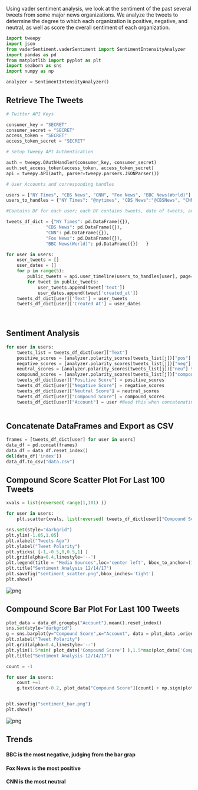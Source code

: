 Using vader sentiment analysis, we look at the sentiment of the past several tweets from some major news organizations. We analyze the tweets to determine the degree to which each organization is positive, negative, and neutral, as well as score the overall sentiment of each organization. 

```python
import tweepy
import json
from vaderSentiment.vaderSentiment import SentimentIntensityAnalyzer
import pandas as pd
from matplotlib import pyplot as plt
import seaborn as sns
import numpy as np

analyzer = SentimentIntensityAnalyzer()
```

## Retrieve The Tweets


```python
# Twitter API Keys

consumer_key = "SECRET"
consumer_secret = "SECRET"
access_token = "SECRET"
access_token_secret = "SECRET"

# Setup Tweepy API Authentication

auth = tweepy.OAuthHandler(consumer_key, consumer_secret)
auth.set_access_token(access_token, access_token_secret)
api = tweepy.API(auth, parser=tweepy.parsers.JSONParser())

# User Accounts and corresponding handles

users = ["NY Times", "CBS News", "CNN", "Fox News", "BBC News(World)"]
users_to_handles = {"NY Times": "@nytimes", "CBS News":"@CBSNews", "CNN":"@CNN", "Fox News":"@FoxNews", "BBC News(World)":"@BBCWorld"}

#Contains DF for each user; each DF contains tweets, date of tweets, and sentiment scores

tweets_df_dict = {"NY Times": pd.DataFrame({}),
               "CBS News": pd.DataFrame({}),
               "CNN": pd.DataFrame({}),
               "Fox News": pd.DataFrame({}),
               "BBC News(World)": pd.DataFrame({})   }

for user in users:
    user_tweets = []
    user_dates = []
    for p in range(5):
        public_tweets = api.user_timeline(users_to_handles[user], page=p)
        for tweet in public_tweets:
            user_tweets.append(tweet['text'])
            user_dates.append(tweet['created_at'])
    tweets_df_dict[user]['Text'] = user_tweets 
    tweets_df_dict[user]['Created At'] = user_dates
            
        


```

## Sentiment Analysis


```python
for user in users:
    tweets_list = tweets_df_dict[user]["Text"]
    positive_scores = [analyzer.polarity_scores(tweets_list[j])["pos"] for j in range(len(tweets_list))  ]
    negative_scores = [analyzer.polarity_scores(tweets_list[j])["neg"] for j in range(len(tweets_list))  ]
    neutral_scores = [analyzer.polarity_scores(tweets_list[j])["neu"] for j in range(len(tweets_list))  ]
    compound_scores = [analyzer.polarity_scores(tweets_list[j])["compound"] for j in range(len(tweets_list))  ]
    tweets_df_dict[user]["Positive Score"] = positive_scores
    tweets_df_dict[user]["Negative Score"] = negative_scores
    tweets_df_dict[user]["Neutral Score"] = neutral_scores
    tweets_df_dict[user]["Compound Score"] = compound_scores
    tweets_df_dict[user]["Account"] = user #Need this when concatenating DFs
    
```

## Concatenate DataFrames and Export as CSV


```python
frames = [tweets_df_dict[user] for user in users]
data_df = pd.concat(frames)
data_df = data_df.reset_index()
del(data_df['index'])
data_df.to_csv("data.csv")
```

## Compound Score Scatter Plot For Last 100 Tweets


```python
xvals = list(reversed( range(1,101) ))

for user in users:
    plt.scatter(xvals, list(reversed( tweets_df_dict[user]["Compound Score"]  )), alpha = 0.7,linewidth = '2', label = user  )

sns.set(style="darkgrid")    
plt.ylim(-1.05,1.05)
plt.xlabel("Tweets Ago")
plt.ylabel("Tweet Polarity")
plt.yticks( [-1,-0.5,0,0.5,1] )
plt.grid(alpha=0.4,linestyle='--')
plt.legend(title = "Media Sources",loc='center left', bbox_to_anchor=(1, 0.5))
plt.title("Sentiment Analysis 12/14/17")
plt.savefig("sentiment_scatter.png",bbox_inches='tight')
plt.show()
```


![png](output_8_0.png)


## Compound Score Bar Plot For Last 100 Tweets


```python
plot_data = data_df.groupby("Account").mean().reset_index()
sns.set(style="darkgrid")
g = sns.barplot(y="Compound Score",x="Account", data = plot_data ,orient='v')
plt.xlabel("Tweet Polarity")
plt.grid(alpha=0.4,linestyle='--')
plt.ylim(1.5*min( plot_data['Compound Score'] ),1.5*max(plot_data['Compound Score']))
plt.title("Sentiment Analysis 12/14/17")

count = -1

for user in users:
    count +=1
    g.text(count-0.2, plot_data["Compound Score"][count] + np.sign(plot_data["Compound Score"][count])*0.02, round(plot_data["Compound Score"][count],2) )


plt.savefig("sentiment_bar.png")
plt.show()

```


![png](output_10_0.png)


## Trends
#### BBC is the most negative, judging from the bar grap
#### Fox News is the most positive
#### CNN is the most neutral
